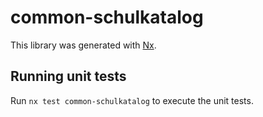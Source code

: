 # common-schulkatalog

This library was generated with [Nx](https://nx.dev).

## Running unit tests

Run `nx test common-schulkatalog` to execute the unit tests.
